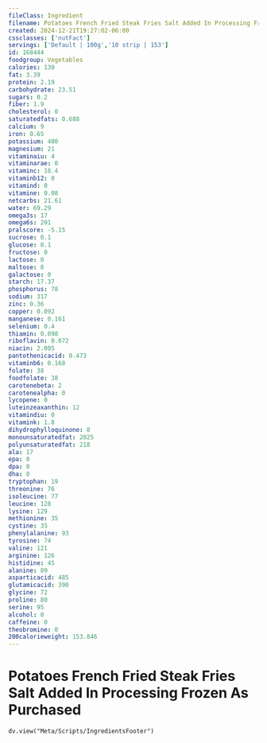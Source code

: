 ```yaml
---
fileClass: Ingredient
filename: Potatoes French Fried Steak Fries Salt Added In Processing Frozen As Purchased
created: 2024-12-21T19:27:02-06:00
cssclasses: ['nutFact']
servings: ['Default | 100g','10 strip | 153']
id: 168444
foodgroup: Vegetables
calories: 130
fat: 3.39
protein: 2.19
carbohydrate: 23.51
sugars: 0.2
fiber: 1.9
cholesterol: 0
saturatedfats: 0.688
calcium: 9
iron: 0.65
potassium: 400
magnesium: 21
vitaminaiu: 4
vitaminarae: 0
vitaminc: 18.4
vitaminb12: 0
vitamind: 0
vitamine: 0.08
netcarbs: 21.61
water: 69.29
omega3s: 17
omega6s: 201
pralscore: -5.15
sucrose: 0.1
glucose: 0.1
fructose: 0
lactose: 0
maltose: 0
galactose: 0
starch: 17.37
phosphorus: 78
sodium: 317
zinc: 0.36
copper: 0.092
manganese: 0.161
selenium: 0.4
thiamin: 0.098
riboflavin: 0.072
niacin: 2.005
pantothenicacid: 0.473
vitaminb6: 0.168
folate: 38
foodfolate: 38
carotenebeta: 2
carotenealpha: 0
lycopene: 0
luteinzeaxanthin: 12
vitamindiu: 0
vitamink: 1.8
dihydrophylloquinone: 8
monounsaturatedfat: 2025
polyunsaturatedfat: 218
ala: 17
epa: 0
dpa: 0
dha: 0
tryptophan: 19
threonine: 76
isoleucine: 77
leucine: 128
lysine: 129
methionine: 35
cystine: 35
phenylalanine: 93
tyrosine: 74
valine: 121
arginine: 126
histidine: 45
alanine: 89
asparticacid: 485
glutamicacid: 390
glycine: 72
proline: 80
serine: 95
alcohol: 0
caffeine: 0
theobromine: 0
200calorieweight: 153.846
---
```


# Potatoes French Fried Steak Fries Salt Added In Processing Frozen As Purchased

```dataviewjs
dv.view("Meta/Scripts/IngredientsFooter")
```